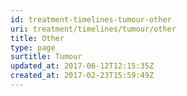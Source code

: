 ```yaml
---
id: treatment-timelines-tumour-other
uri: treatment/timelines/tumour/other
title: Other
type: page
surtitle: Tumour
updated_at: 2017-06-12T12:15:35Z
created_at: 2017-02-23T15:59:49Z
---
```


